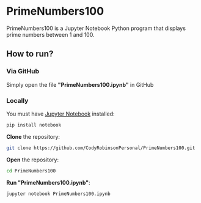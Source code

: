 # PrimeNumbers100

PrimeNumbers100 is a Jupyter Notebook Python program that displays prime numbers between 1 and 100.

## How to run?

### Via GitHub

Simply open the file **"PrimeNumbers100.ipynb"** in GitHub

### Locally
You must have [Jupyter Notebook](https://jupyter.org/install) installed:
```bash
pip install notebook
```

**Clone** the repository:
```bash
git clone https://github.com/CodyRobinsonPersonal/PrimeNumbers100.git
```

**Open** the repository:
```bash
cd PrimeNumbers100
```

**Run "PrimeNumbers100.ipynb"**:
```bash
jupyter notebook PrimeNumbers100.ipynb
```